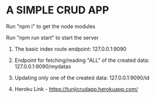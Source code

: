 # A SIMPLE CRUD APP

Run "npm i" to get the node modules

Run "npm run start" to start the server

1. The basic index route endpoint: 127.0.0.1:9090

2. Endpoint for fetching/reading "ALL" of the created data: 127.0.0.1:9090/mydatas

3. Updating only one of the created data: 127.0.0.1:9090/id

4. Heroku Link - https://tunjicrudapp.herokuapp.com/